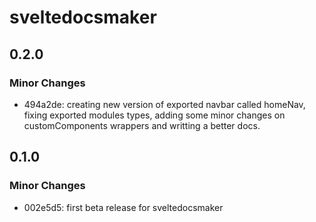 # sveltedocsmaker

## 0.2.0

### Minor Changes

- 494a2de: creating new version of exported navbar called homeNav, fixing exported modules types, adding some minor changes on customComponents wrappers and writting a better docs.

## 0.1.0

### Minor Changes

- 002e5d5: first beta release for sveltedocsmaker
